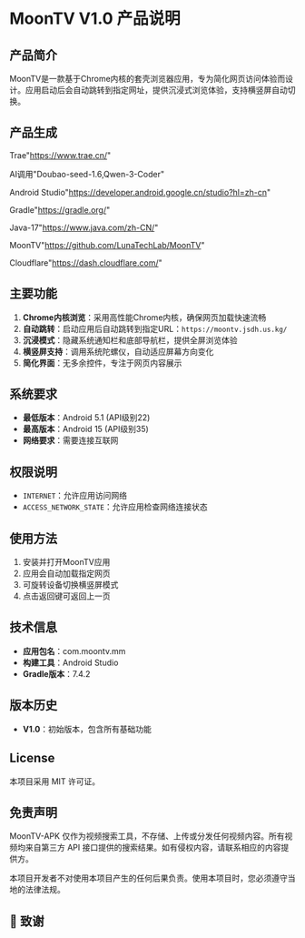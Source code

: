 # MoonTV V1.0 产品说明

## 产品简介
MoonTV是一款基于Chrome内核的套壳浏览器应用，专为简化网页访问体验而设计。应用启动后会自动跳转到指定网址，提供沉浸式浏览体验，支持横竖屏自动切换。

## 产品生成
Trae"https://www.trae.cn/"

AI调用"Doubao-seed-1.6,Qwen-3-Coder"

Android Studio"https://developer.android.google.cn/studio?hl=zh-cn"

Gradle"https://gradle.org/"

Java-17"https://www.java.com/zh-CN/"

MoonTV"https://github.com/LunaTechLab/MoonTV"

Cloudflare"https://dash.cloudflare.com/"

## 主要功能
1. **Chrome内核浏览**：采用高性能Chrome内核，确保网页加载快速流畅
2. **自动跳转**：启动应用后自动跳转到指定URL：`https://moontv.jsdh.us.kg/`
3. **沉浸模式**：隐藏系统通知栏和底部导航栏，提供全屏浏览体验
4. **横竖屏支持**：调用系统陀螺仪，自动适应屏幕方向变化
5. **简化界面**：无多余控件，专注于网页内容展示

## 系统要求
- **最低版本**：Android 5.1 (API级别22)
- **最高版本**：Android 15 (API级别35)
- **网络要求**：需要连接互联网

## 权限说明
- `INTERNET`：允许应用访问网络
- `ACCESS_NETWORK_STATE`：允许应用检查网络连接状态

## 使用方法
1. 安装并打开MoonTV应用
2. 应用会自动加载指定网页
3. 可旋转设备切换横竖屏模式
4. 点击返回键可返回上一页

## 技术信息
- **应用包名**：com.moontv.mm
- **构建工具**：Android Studio
- **Gradle版本**：7.4.2

## 版本历史
- **V1.0**：初始版本，包含所有基础功能

## License

本项目采用 MIT 许可证。

## 免责声明

MoonTV-APK 仅作为视频搜索工具，不存储、上传或分发任何视频内容。所有视频均来自第三方 API 接口提供的搜索结果。如有侵权内容，请联系相应的内容提供方。

本项目开发者不对使用本项目产生的任何后果负责。使用本项目时，您必须遵守当地的法律法规。

## 🙏 致谢
